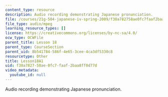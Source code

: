 ```yaml
---
content_type: resource
description: Audio recording demonstrating Japanese pronunciation.
file: /courses/21g-504-japanese-iv-spring-2009/f38a782758ae0fc7faaf2baa8ff0d77d_Lesson18A1.mp3
file_type: audio/mpeg
learning_resource_types: []
license: https://creativecommons.org/licenses/by-nc-sa/4.0/
ocw_type: OCWFile
parent_title: Lesson 18
parent_type: CourseSection
parent_uid: 8b541784-586f-4e65-3cee-4ca3df5330c8
resourcetype: Other
title: Lesson18A1
uid: f38a7827-58ae-0fc7-faaf-2baa8ff0d77d
video_metadata:
  youtube_id: null
---
```

Audio recording demonstrating Japanese pronunciation.